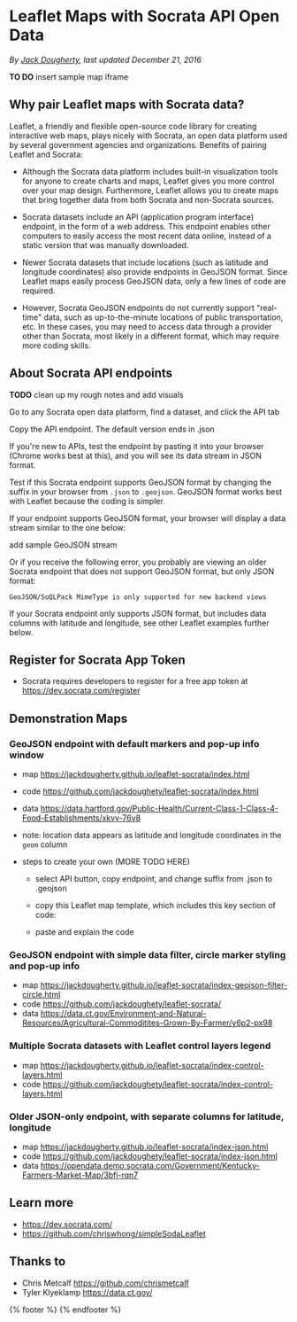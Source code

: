 # Leaflet Maps with Socrata API Open Data

*By [Jack Dougherty](../../introduction/who.md), last updated December 21, 2016*

**TO DO** insert sample map iframe

## Why pair Leaflet maps with Socrata data?

Leaflet, a friendly and flexible open-source code library for creating interactive web maps, plays nicely with Socrata, an open data platform used by several government agencies and organizations. Benefits of pairing Leaflet and Socrata:

- Although the Socrata data platform includes built-in visualization tools for anyone to create charts and maps, Leaflet gives you more control over your map design. Furthermore, Leaflet allows you to create maps that bring together data from both Socrata and non-Socrata sources.
- Socrata datasets include an API (application program interface) endpoint, in the form of a web address. This endpoint enables other computers to easily access the most recent data online, instead of a static version that was manually downloaded.
- Newer Socrata datasets that include locations (such as latitude and longitude coordinates) also provide endpoints in GeoJSON format. Since Leaflet maps easily process GeoJSON data, only a few lines of code are required.

- However, Socrata GeoJSON endpoints do not currently support "real-time" data, such as up-to-the-minute locations of public transportation, etc. In these cases, you may need to access data through a provider other than Socrata, most likely in a different format, which may require more coding skills.

## About Socrata API endpoints

**TODO** clean up my rough notes and add visuals

Go to any Socrata open data platform, find a dataset, and click the API tab

Copy the API endpoint. The default version ends in .json

If you're new to APIs, test the endpoint by pasting it into your browser (Chrome works best at this), and you will see its data stream in JSON format.

Test if this Socrata endpoint supports GeoJSON format by changing the suffix in your browser from ```.json``` to ```.geojson```. GeoJSON format works best with Leaflet because the coding is simpler.

If your endpoint supports GeoJSON format, your browser will display a data stream similar to the one below:

add sample GeoJSON stream

Or if you receive the following error, you probably are viewing an older Socrata endpoint that does not support GeoJSON format, but only JSON format:

```GeoJSON/SoQLPack MimeType is only supported for new backend views```

If your Socrata endpoint only supports JSON format, but includes data columns with latitude and longitude, see other Leaflet examples further below.

## Register for Socrata App Token
- Socrata requires developers to register for a free app token at https://dev.socrata.com/register

## Demonstration Maps

### GeoJSON endpoint with default markers and pop-up info window
- map https://jackdougherty.github.io/leaflet-socrata/index.html
- code https://github.com/jackdoughety/leaflet-socrata/index.html
- data https://data.hartford.gov/Public-Health/Current-Class-1-Class-4-Food-Establishments/xkvv-76v8
- note: location data appears as latitude and longitude coordinates in the ```geom``` column

- steps to create your own   (MORE TODO HERE)

  - select API button, copy endpoint, and change suffix from .json to .geojson

  - copy this Leaflet map template, which includes this key section of code:

  - paste and explain the code

### GeoJSON endpoint with simple data filter, circle marker styling and pop-up info
- map https://jackdougherty.github.io/leaflet-socrata/index-geojson-filter-circle.html
- code https://github.com/jackdoughety/leaflet-socrata/
- data https://data.ct.gov/Environment-and-Natural-Resources/Agricultural-Commoditites-Grown-By-Farmer/y6p2-px98

### Multiple Socrata datasets with Leaflet control layers legend
- map https://jackdougherty.github.io/leaflet-socrata/index-control-layers.html
- code https://github.com/jackdoughety/leaflet-socrata/index-control-layers.html

### Older JSON-only endpoint, with separate columns for latitude, longitude
- map https://jackdougherty.github.io/leaflet-socrata/index-json.html
- code https://github.com/jackdoughety/leaflet-socrata/index-json.html
- data https://opendata.demo.socrata.com/Government/Kentucky-Farmers-Market-Map/3bfj-rqn7

## Learn more
- https://dev.socrata.com/
- https://github.com/chriswhong/simpleSodaLeaflet

## Thanks to
- Chris Metcalf https://github.com/chrismetcalf
- Tyler Klyeklamp https://data.ct.gov/

{% footer %}
{% endfooter %}
